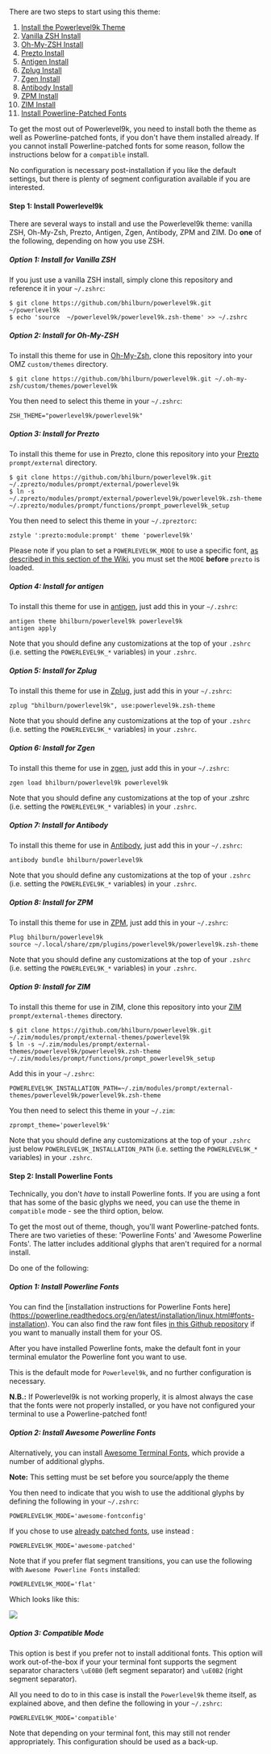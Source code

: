 There are two steps to start using this theme:

1. [Install the Powerlevel9k Theme](#step-1-install-powerlevel9k)
 1. [Vanilla ZSH Install](#option-1-install-for-vanilla-zsh)
 2. [Oh-My-ZSH Install](#option-2-install-for-oh-my-zsh)
 3. [Prezto Install](#option-3-install-for-prezto)
 4. [Antigen Install](#option-4-install-for-antigen)
 5. [Zplug Install](#option-5-install-for-zplug)
 6. [Zgen Install](#option-6-install-for-zgen)
 7. [Antibody Install](#option-7-install-for-antibody)
 8. [ZPM Install](#option-8-install-for-zpm)
 9. [ZIM Install](#option-9-install-for-zim)
2. [Install Powerline-Patched Fonts](#step-2-install-powerline-fonts)

To get the most out of Powerlevel9k, you need to install both the theme as well
as Powerline-patched fonts, if you don't have them installed already. If you
cannot install Powerline-patched fonts for some reason, follow the instructions
below for a `compatible` install.

No configuration is necessary post-installation if you like the default
settings, but there is plenty of segment configuration available if you are
interested.

#### Step 1: Install Powerlevel9k
There are several ways to install and use the Powerlevel9k theme: vanilla ZSH,
Oh-My-Zsh, Prezto, Antigen, Zgen, Antibody, ZPM and ZIM. Do **one** of the following, depending on how you use ZSH.

##### Option 1: Install for Vanilla ZSH

If you just use a vanilla ZSH install, simply clone this repository and
reference it in your `~/.zshrc`:

    $ git clone https://github.com/bhilburn/powerlevel9k.git ~/powerlevel9k
    $ echo 'source  ~/powerlevel9k/powerlevel9k.zsh-theme' >> ~/.zshrc

##### Option 2: Install for Oh-My-ZSH

To install this theme for use in
[Oh-My-Zsh](https://github.com/robbyrussell/oh-my-zsh), clone this repository
into your OMZ `custom/themes` directory.

    $ git clone https://github.com/bhilburn/powerlevel9k.git ~/.oh-my-zsh/custom/themes/powerlevel9k

You then need to select this theme in your `~/.zshrc`:

    ZSH_THEME="powerlevel9k/powerlevel9k"

##### Option 3: Install for Prezto

To install this theme for use in Prezto, clone this repository into your
[Prezto](https://github.com/sorin-ionescu/prezto) `prompt/external` directory.

    $ git clone https://github.com/bhilburn/powerlevel9k.git  ~/.zprezto/modules/prompt/external/powerlevel9k
    $ ln -s ~/.zprezto/modules/prompt/external/powerlevel9k/powerlevel9k.zsh-theme ~/.zprezto/modules/prompt/functions/prompt_powerlevel9k_setup

You then need to select this theme in your `~/.zpreztorc`:

    zstyle ':prezto:module:prompt' theme 'powerlevel9k'

Please note if you plan to set a `POWERLEVEL9K_MODE` to use a specific font, [as described in this section of the Wiki](https://github.com/bhilburn/powerlevel9k/wiki/Install-Instructions#option-2-install-awesome-powerline-fonts), you must set the `MODE` **before** `prezto` is loaded.

##### Option 4: Install for antigen

To install this theme for use in [antigen](https://github.com/zsh-users/antigen), just add this
in your `~/.zshrc`:

    antigen theme bhilburn/powerlevel9k powerlevel9k
    antigen apply

Note that you should define any customizations at the top of your `.zshrc`
(i.e. setting the `POWERLEVEL9K_*` variables) in your `.zshrc`.

##### Option 5: Install for Zplug

To install this theme for use in [Zplug](https://github.com/b4b4r07/zplug), just add this 
in your `~/.zshrc`:

    zplug "bhilburn/powerlevel9k", use:powerlevel9k.zsh-theme

Note that you should define any customizations at the top of your `.zshrc`
(i.e. setting the `POWERLEVEL9K_*` variables) in your `.zshrc`.

##### Option 6: Install for Zgen

To install this theme for use in [zgen](https://github.com/tarjoilija/zgen), just add this 
in your `~/.zshrc`:

    zgen load bhilburn/powerlevel9k powerlevel9k

Note that you should define any customizations at the top of your .zshrc
(i.e. setting the `POWERLEVEL9K_*` variables) in your `.zshrc`.

##### Option 7: Install for Antibody

To install this theme for use in [Antibody](https://github.com/caarlos0/antibody), just add this 
in your `~/.zshrc`:

    antibody bundle bhilburn/powerlevel9k

Note that you should define any customizations at the top of your `.zshrc`
(i.e. setting the `POWERLEVEL9K_*` variables) in your `.zshrc`.

##### Option 8: Install for ZPM

To install this theme for use in [ZPM](https://github.com/horosgrisa/ZPM), just add this 
in your `~/.zshrc`:

    Plug bhilburn/powerlevel9k
    source ~/.local/share/zpm/plugins/powerlevel9k/powerlevel9k.zsh-theme

Note that you should define any customizations at the top of your `.zshrc`
(i.e. setting the `POWERLEVEL9K_*` variables) in your `.zshrc`.

##### Option 9: Install for ZIM

To install this theme for use in ZIM, clone this repository into your
[ZIM](https://github.com/Eriner/zim) `prompt/external-themes` directory.

    $ git clone https://github.com/bhilburn/powerlevel9k.git ~/.zim/modules/prompt/external-themes/powerlevel9k
    $ ln -s ~/.zim/modules/prompt/external-themes/powerlevel9k/powerlevel9k.zsh-theme ~/.zim/modules/prompt/functions/prompt_powerlevel9k_setup

Add this in your `~/.zshrc`:

    POWERLEVEL9K_INSTALLATION_PATH=~/.zim/modules/prompt/external-themes/powerlevel9k/powerlevel9k.zsh-theme

You then need to select this theme in your `~/.zim`:

    zprompt_theme='powerlevel9k'

Note that you should define any customizations at the top of your `.zshrc` just below `POWERLEVEL9K_INSTALLATION_PATH`
(i.e. setting the `POWERLEVEL9K_*` variables) in your `.zshrc`.

#### Step 2: Install Powerline Fonts
Technically, you don't *have* to install Powerline fonts. If you are using
a font that has some of the basic glyphs we need, you can use the theme in
`compatible` mode - see the third option, below.

To get the most out of theme, though, you'll want Powerline-patched fonts. There
are two varieties of these: 'Powerline Fonts' and 'Awesome Powerline
Fonts'. The latter includes additional glyphs that aren't required for a normal
install.

Do one of the following:

##### Option 1: Install Powerline Fonts

You can find the [installation instructions for Powerline Fonts here]
(https://powerline.readthedocs.org/en/latest/installation/linux.html#fonts-installation).
You can also find the raw font files [in this Github
repository](https://github.com/powerline/fonts) if you want to manually install
them for your OS.

After you have installed Powerline fonts, make the default font in your terminal
emulator the Powerline font you want to use.

This is the default mode for `Powerlevel9k`, and no further configuration is
necessary.

**N.B.:** If Powerlevel9k is not working properly, it is almost always the case
that the fonts were not properly installed, or you have not configured your
terminal to use a Powerline-patched font!

##### Option 2: Install Awesome Powerline Fonts

Alternatively, you can install [Awesome Terminal
Fonts](https://github.com/gabrielelana/awesome-terminal-fonts), which provide
a number of additional glyphs.

**Note:** This setting must be set before you source/apply the theme

You then need to indicate that you wish to use the additional glyphs by defining
the following in your `~/.zshrc`:

    POWERLEVEL9K_MODE='awesome-fontconfig'

If you chose to use [already patched fonts](https://github.com/gabrielelana/awesome-terminal-fonts/tree/patching-strategy/patched), use instead :

    POWERLEVEL9K_MODE='awesome-patched'

Note that if you prefer flat segment transitions, you can use the following with
`Awesome Powerline Fonts` installed:

    POWERLEVEL9K_MODE='flat'

Which looks like this:

![](https://cloud.githubusercontent.com/assets/1544760/7981324/76d0eb5a-0aae-11e5-9608-d662123d0b0a.png)

##### Option 3: Compatible Mode

This option is best if you prefer not to install additional fonts. This option
will work out-of-the-box if your your terminal font supports the segment
separator characters `\uE0B0` (left segment separator) and `\uE0B2` (right
segment separator).

All you need to do to in this case is install the `Powerlevel9k` theme itself,
as explained above, and then define the following in your `~/.zshrc`:

    POWERLEVEL9K_MODE='compatible'

Note that depending on your terminal font, this may still not render
appropriately. This configuration should be used as a back-up.